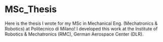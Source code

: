 # MSc_Thesis
Here is the thesis I wrote for my MSc in Mechanical Eng. (Mechatronics & Robotics) at Politecnico di Milano! 
I developed this work at the Institute of Robotics & Mechatronics (RMC), German Aerospace Center (DLR).
